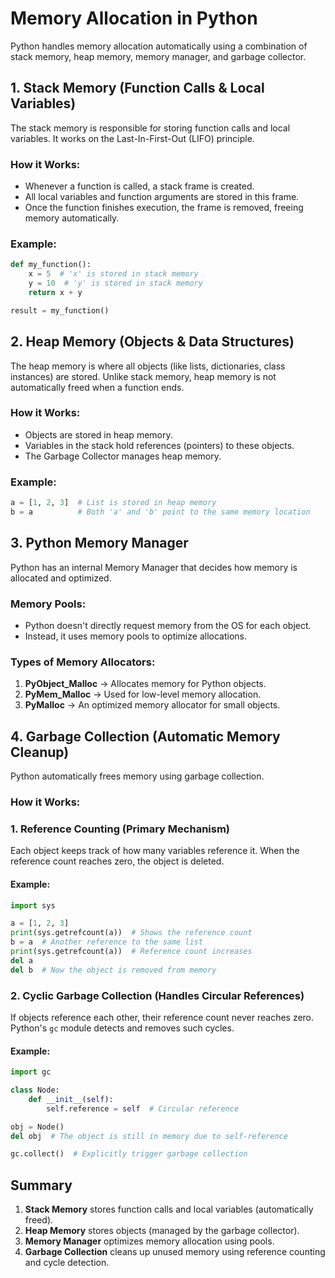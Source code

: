
# Memory Allocation in Python

Python handles memory allocation automatically using a combination of stack memory, heap memory, memory manager, and garbage collector.

## 1. Stack Memory (Function Calls & Local Variables)

The stack memory is responsible for storing function calls and local variables. It works on the Last-In-First-Out (LIFO) principle.

### How it Works:
- Whenever a function is called, a stack frame is created.
- All local variables and function arguments are stored in this frame.
- Once the function finishes execution, the frame is removed, freeing memory automatically.

### Example:

```python
def my_function():
    x = 5  # 'x' is stored in stack memory
    y = 10  # 'y' is stored in stack memory
    return x + y

result = my_function()
```

## 2. Heap Memory (Objects & Data Structures)

The heap memory is where all objects (like lists, dictionaries, class instances) are stored. Unlike stack memory, heap memory is not automatically freed when a function ends.

### How it Works:
- Objects are stored in heap memory.
- Variables in the stack hold references (pointers) to these objects.
- The Garbage Collector manages heap memory.

### Example:

```python
a = [1, 2, 3]  # List is stored in heap memory
b = a          # Both 'a' and 'b' point to the same memory location
```

## 3. Python Memory Manager

Python has an internal Memory Manager that decides how memory is allocated and optimized.

### Memory Pools:
- Python doesn't directly request memory from the OS for each object.
- Instead, it uses memory pools to optimize allocations.

### Types of Memory Allocators:
1. **PyObject_Malloc** → Allocates memory for Python objects.
2. **PyMem_Malloc** → Used for low-level memory allocation.
3. **PyMalloc** → An optimized memory allocator for small objects.

## 4. Garbage Collection (Automatic Memory Cleanup)

Python automatically frees memory using garbage collection.

### How it Works:

### 1. Reference Counting (Primary Mechanism)

Each object keeps track of how many variables reference it. When the reference count reaches zero, the object is deleted.

#### Example:

```python
import sys

a = [1, 2, 3]
print(sys.getrefcount(a))  # Shows the reference count
b = a  # Another reference to the same list
print(sys.getrefcount(a))  # Reference count increases
del a
del b  # Now the object is removed from memory
```

### 2. Cyclic Garbage Collection (Handles Circular References)

If objects reference each other, their reference count never reaches zero. Python's `gc` module detects and removes such cycles.

#### Example:

```python
import gc

class Node:
    def __init__(self):
        self.reference = self  # Circular reference

obj = Node()
del obj  # The object is still in memory due to self-reference

gc.collect()  # Explicitly trigger garbage collection
```

## Summary

1. **Stack Memory** stores function calls and local variables (automatically freed).
2. **Heap Memory** stores objects (managed by the garbage collector).
3. **Memory Manager** optimizes memory allocation using pools.
4. **Garbage Collection** cleans up unused memory using reference counting and cycle detection.
